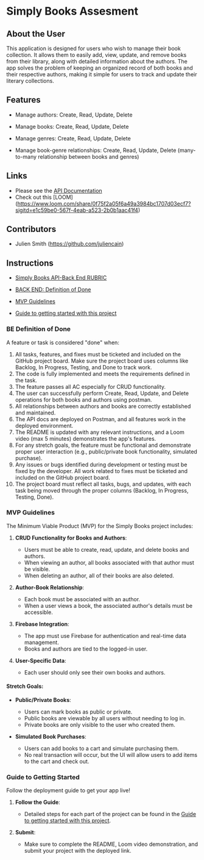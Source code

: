 # Simply Books Assesment 




## About the User

This application is designed for users who wish to manage their book collection. It allows them to easily add, view, update, and remove books from their library, along with detailed information about the authors. The app solves the problem of keeping an organized record of both books and their respective authors, making it simple for users to track and update their literary collections.

## Features
- Manage authors: Create, Read, Update, Delete
- Manage books: Create, Read, Update, Delete

- Manage genres: Create, Read, Update, Delete
- Manage book-genre relationships: Create, Read, Update, Delete (many-to-many relationship between books and genres)



## Links
- Please see the [API Documentation](https://documenter.getpostman.com/view/33976888/2sAYQXpYcK)
- Check out this [LOOM] (https://www.loom.com/share/0f75f2a05f6a49a3984bc1707d03ecf7?sigitd=e1c59be0-567f-4eab-a523-2b0b1aac41f4)



## Contributors
- Julien Smith (https://github.com/juliencain)



## Instructions 

- [Simply Books API-Back End RUBRIC](https://docs.google.com/spreadsheets/d/1Ijb2Z6kY-2s4KmTdAwoMiKZ_CFj_FodfEOvrd3K70yc/edit?usp=sharing)

- [BACK END: Definition of Done](#be-definition-of-done)
- [MVP Guidelines](#mvp-guidelines)
- [Guide to getting started with this project](#guide-to-getting-started)

### BE Definition of Done
A feature or task is considered "done" when:
1. All tasks, features, and fixes must be ticketed and included on the GitHub project board.
Make sure the project board uses columns like Backlog, In Progress, Testing, and Done to track work.
1. The code is fully implemented and meets the requirements defined in the task.
1. The feature passes all AC especially for CRUD functionality.
1. The user can successfully perform Create, Read, Update, and Delete operations for both books and authors using postman.
1. All relationships between authors and books are correctly established and maintained.
1. The API docs are deployed on Postman, and all features work in the deployed environment.
1. The README is updated with any relevant instructions, and a Loom video (max 5 minutes) demonstrates the app's features.
1. For any stretch goals, the feature must be functional and demonstrate proper user interaction (e.g., public/private book functionality, simulated purchase).
1. Any issues or bugs identified during development or testing must be fixed by the developer. All work related to fixes must be ticketed and included on the GitHub project board.
1. The project board must reflect all tasks, bugs, and updates, with each task being moved through the proper columns (Backlog, In Progress, Testing, Done).

### MVP Guidelines
The Minimum Viable Product (MVP) for the Simply Books project includes:
1. **CRUD Functionality for Books and Authors**:
   - Users must be able to create, read, update, and delete books and authors.
   - When viewing an author, all books associated with that author must be visible.
   - When deleting an author, all of their books are also deleted.
   
2. **Author-Book Relationship**:
   - Each book must be associated with an author.
   - When a user views a book, the associated author's details must be accessible.
   
3. **Firebase Integration**:
   - The app must use Firebase for authentication and real-time data management.
   - Books and authors are tied to the logged-in user.

4. **User-Specific Data**:
   - Each user should only see their own books and authors.

#### Stretch Goals:
- **Public/Private Books**:
   - Users can mark books as public or private.
   - Public books are viewable by all users without needing to log in.
   - Private books are only visible to the user who created them.
   
- **Simulated Book Purchases**:
   - Users can add books to a cart and simulate purchasing them.
   - No real transaction will occur, but the UI will allow users to add items to the cart and check out.

### Guide to Getting Started
Follow the deployment guide to get your app live!

1. **Follow the Guide**:
   - Detailed steps for each part of the project can be found in the [Guide to getting started with this project](/project-docs/GET_STARTED.md).

1. **Submit**:
   - Make sure to complete the README, Loom video demonstration, and submit your project with the deployed link.